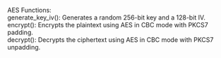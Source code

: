 AES Functions:<br>
  generate_key_iv(): Generates a random 256-bit key and a 128-bit IV.<br>
  encrypt(): Encrypts the plaintext using AES in CBC mode with PKCS7 padding.<br>
  decrypt(): Decrypts the ciphertext using AES in CBC mode with PKCS7 unpadding.
